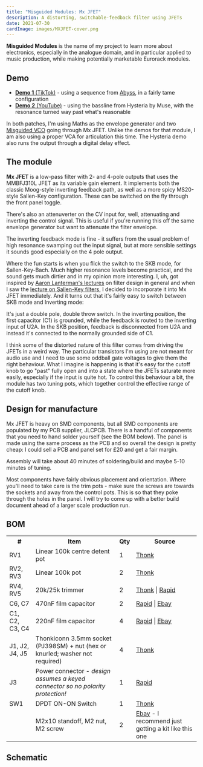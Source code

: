 ```yaml
---
title: "Misguided Modules: Mx JFET"
description: A distorting, switchable-feedback filter using JFETs
date: 2021-07-30
cardImage: images/MXJFET-cover.png
---
```


**Misguided Modules** is the name of my project to learn more about electronics, especially in
the analogue domain, and in particular applied to music production, while making potentially
marketable Eurorack modules.

<body-image
    alt="Mx JFET mounted in my modular system"
    asset="misguided-mxjfet/insitu.jpg"></body-image>

## Demo

* [**Demo 1** (TikTok)][demo1] - using a sequence from [Abyss][abyss], in a fairly tame configuration
* [**Demo 2** (YouTube)][demo2] - using the bassline from Hysteria by Muse, with the resonance
  turned way past what's reasonable

In both patches, I'm using Maths as the envelope generator and two [Misguided VCO][ssi2131]
going through Mx JFET. Unlike the demos for that module, I am also using a proper VCA for
articulation this time. The Hysteria demo also runs the output through a digital delay effect.

[abyss]: /music/ABYSS
[demo1]: https://www.tiktok.com/@filipwieland/video/6990437999586626821
[demo2]: https://youtu.be/O_m5g9EF4lQ
[ssi2131]: /projects/misguided-modules-ssi2131

## The module

**Mx JFET** is a low-pass filter with 2- and 4-pole outputs that uses the MMBFJ310L JFET as its
variable gain element. It implements both the classic Moog-style inverting feedback path,
as well as a more spicy MS20-style Sallen-Key configuration. These can be switched on the fly
through the front panel toggle.

There's also an attenuverter on the CV input for, well, attenuating and inverting the control
signal. This is useful if you're running this off the same envelope generator but want to
attenuate the filter envelope.

The inverting feedback mode is fine - it suffers from the usual problem of high resonance swamping
out the input signal, but at more sensible settings it sounds good especially on the 4 pole output.

Where the fun starts is when you flick the switch to the SKB mode, for Sallen-Key-Bach. Much higher
resonance levels become practical, and the sound gets much dirtier and in my opinion more
interesting. I, uh, got inspired by [Aaron Lanterman's lectures][lanterman2021-0] on filter design
in general and when I saw the [lecture on Sallen-Key filters][lanterman2021-1], I decided to
incorporate it into Mx JFET immediately. And it turns out that it's fairly easy to switch between
SKB mode and Inverting mode:

<body-image
    alt="Schematic fragment showing how Mx JFET switches between inverting and SKB feedback modes"
    asset="misguided-mxjfet/switch.png"></body-image>

It's just a double pole, double throw switch. In the inverting position, the first capacitor (C1) is
grounded, while the feedback is routed to the inverting input of U2A. In the SKB position, feedback
is disconnected from U2A and instead it's connected to the normally grounded side of C1.

I think some of the distorted nature of this filter comes from driving the JFETs in a weird way.
The particular transistors I'm using are not meant for audio use and I need to use some oddball
gate voltages to give them the right behaviour. What I imagine is happening is that it's easy for
the cutoff knob to go "past" fully open and into a state where the JFETs saturate more easily,
especially if the input is quite hot. To control this behaviour a bit, the module has two tuning
pots, which together control the effective range of the cutoff knob.

[lanterman2021-0]: https://www.youtube.com/playlist?list=PLOunECWxELQS5bMdWo9VhmZtsCjhjYNcV
[lanterman2021-1]: https://www.youtube.com/watch?v=beQLUA0BQP4

## Design for manufacture

<body-image
    alt="Mx JFET boards close-up shot"
    asset="misguided-mxjfet/boardscloseup.jpg"></body-image>

Mx JFET is heavy on SMD components, but all SMD components are populated by my PCB supplier, JLCPCB.
There is a handful of components that you need to hand solder yourself (see the BOM below).
The panel is made using the same process as the PCB and so overall the design is pretty cheap:
I could sell a PCB and panel set for £20 and get a fair margin.

Assembly will take about 40 minutes of soldering/build and maybe 5-10 minutes of tuning.

Most components have fairly obvious placement and orientation. Where you'll need to take care is
the trim pots - make sure the screws are towards the sockets and away from the control pots. This is
so that they poke through the holes in the panel.
I will try to come up with a better build document ahead of a larger scale production run.

## BOM

<table>
    <tr>
        <th scope=col>#</th>
        <th scope=col>Item</th>
        <th scope=col>Qty</th>
        <th scope=col>Source</th>
    </tr>
    <tr>
        <td>RV1</td>
        <td>Linear 100k centre detent pot</td>
        <td>1</td>
        <td><a href="https://www.thonk.co.uk/shop/ttpots/" target=_blank>Thonk</a></td>
    </tr>
    <tr>
        <td>RV2, RV3</td>
        <td>Linear 100k pot</td>
        <td>2</td>
        <td><a href="https://www.thonk.co.uk/shop/ttpots/" target=_blank>Thonk</a></td>
    </tr>
    <tr>
        <td>RV4, RV5</td>
        <td>20k/25k trimmer</td>
        <td>2</td>
        <td><a href="https://www.thonk.co.uk/shop/25-turn-trimmer-potentiometer/" target=_blank>Thonk</a> | <a href="https://www.rapidonline.com/suntan-tsr-3296w-203r-20k-wr3296w-10-3-8-cermet-trimmer-pot-68-1947" target=_blank>Rapid</a></td>
    </tr>
    <tr>
        <td>C6, C7</td>
        <td>470nF film capacitor</td>
        <td>2</td>
        <td><a href="https://www.rapidonline.com/kemet-r82dc3470aa60k-470nf-10-63v-5mm-polyester-box-capacitor-10-3268" target=_blank>Rapid</a> | <a href="https://www.ebay.co.uk/itm/263756115737" target=_blank>Ebay</a></td>
    </tr>
    <tr>
        <td>C1, C2, C3, C4</td>
        <td>220nF film capacitor</td>
        <td>4</td>
        <td><a href="https://www.rapidonline.com/kemet-r82dc3220aa60k-220nf-10-63v-5mm-polyester-box-capacitor-10-3264" target=_blank>Rapid</a> | <a href="https://www.ebay.co.uk/itm/263756115737" target=_blank>Ebay</a></td>
    </tr>
    <tr>
        <td>J1, J2, J4, J5</td>
        <td>Thonkiconn 3.5mm socket (PJ398SM) + nut (hex or knurled; washer not required)</td>
        <td>4</td>
        <td><a href="https://www.thonk.co.uk/shop/3-5mm-jacks/" target=_blank>Thonk</a></td>
    </tr>
    <tr>
        <td>J3</td>
        <td>Power connector - <em>design assumes a keyed connector so no polarity protection!</em></td>
        <td>1</td>
        <td><a href="https://www.rapidonline.com/bkl-10120554-straight-pin-header-2-x-5-for-pcb-mounting-2-54-without-ejector-50-9968" target=_blank>Rapid</a></td>
    </tr>
    <tr>
        <td>SW1</td>
        <td>DPDT ON-ON Switch</td>
        <td>1</td>
        <td><a href="https://www.thonk.co.uk/shop/sub-mini-toggle-switches/" target=_blank>Thonk</a></td>
    </tr>
    <tr>
        <td></td>
        <td>M2x10 standoff, M2 nut, M2 screw</td>
        <td>2</td>
        <td><a href="https://www.ebay.co.uk/itm/302809868773" target=_blank>Ebay</a> - I recommend just getting a kit like this one</td>
    </tr>
</table>

## Schematic

<body-image
    alt="Full schematic"
    asset="misguided-mxjfet/schematic.png"></body-image>
